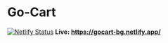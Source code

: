 # Go-Cart
[![Netlify Status](https://api.netlify.com/api/v1/badges/8be1ec02-22ea-46f5-a935-afaf83021f50/deploy-status)](https://app.netlify.com/sites/gocart-bg/deploys)
<b>Live: https://gocart-bg.netlify.app/</b>
